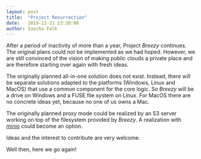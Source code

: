 ```yaml
---
layout: post
title:  "Project Resurrection"
date:   2019-12-21 13:20:00
author: Sascha Falk
---
```


After a period of inactivity of more than a year, Project *Breezy* continues. The original plans could not be
implemented as we had hoped. However, we are still convinced of the vision of making public clouds a private
place and are therefore starting over again with fresh ideas.

The originally planned all-in-one solution does not exist. Instead, there will be separate solutions adapted
to the platforms (Windows, Linux and MacOS) that use a common component for the core logic. So *Breezy* will be
a drive on Windows and a FUSE file system on Linux. For MacOS there are no concrete ideas yet, because no one
of us owns a Mac.

The originally planned proxy mode could be realized by an S3 server working on top of the filesystem provided by
*Breezy*. A realization with [minio](https://min.io/) could become an option.

Ideas and the interest to contribute are very welcome.

Well then, here we go again!
